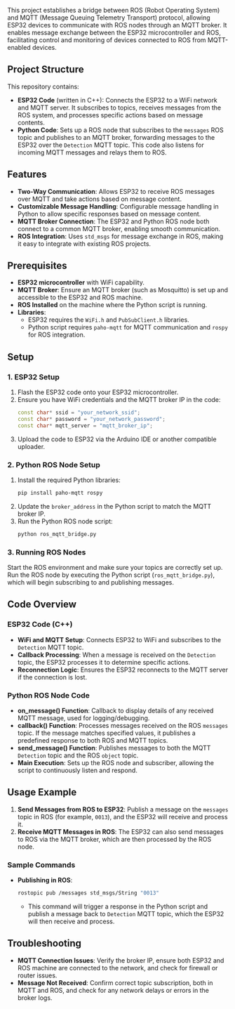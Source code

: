 This project establishes a bridge between ROS (Robot Operating System) and MQTT (Message Queuing Telemetry Transport) protocol, allowing ESP32 devices to communicate with ROS nodes through an MQTT broker. It enables message exchange between the ESP32 microcontroller and ROS, facilitating control and monitoring of devices connected to ROS from MQTT-enabled devices.

## Project Structure

This repository contains:
- **ESP32 Code** (written in C++): Connects the ESP32 to a WiFi network and MQTT server. It subscribes to topics, receives messages from the ROS system, and processes specific actions based on message contents.
- **Python Code**: Sets up a ROS node that subscribes to the `messages` ROS topic and publishes to an MQTT broker, forwarding messages to the ESP32 over the `Detection` MQTT topic. This code also listens for incoming MQTT messages and relays them to ROS.

## Features

- **Two-Way Communication**: Allows ESP32 to receive ROS messages over MQTT and take actions based on message content.
- **Customizable Message Handling**: Configurable message handling in Python to allow specific responses based on message content.
- **MQTT Broker Connection**: The ESP32 and Python ROS node both connect to a common MQTT broker, enabling smooth communication.
- **ROS Integration**: Uses `std_msgs` for message exchange in ROS, making it easy to integrate with existing ROS projects.

## Prerequisites

- **ESP32 microcontroller** with WiFi capability.
- **MQTT Broker**: Ensure an MQTT broker (such as Mosquitto) is set up and accessible to the ESP32 and ROS machine.
- **ROS Installed** on the machine where the Python script is running.
- **Libraries**:
  - ESP32 requires the `WiFi.h` and `PubSubClient.h` libraries.
  - Python script requires `paho-mqtt` for MQTT communication and `rospy` for ROS integration.

## Setup

### 1. ESP32 Setup

1. Flash the ESP32 code onto your ESP32 microcontroller.
2. Ensure you have WiFi credentials and the MQTT broker IP in the code:
   ```cpp
   const char* ssid = "your_network_ssid";
   const char* password = "your_network_password";
   const char* mqtt_server = "mqtt_broker_ip";
   ```
3. Upload the code to ESP32 via the Arduino IDE or another compatible uploader.

### 2. Python ROS Node Setup

1. Install the required Python libraries:
   ```bash
   pip install paho-mqtt rospy
   ```
2. Update the `broker_address` in the Python script to match the MQTT broker IP.
3. Run the Python ROS node script:
   ```bash
   python ros_mqtt_bridge.py
   ```

### 3. Running ROS Nodes

Start the ROS environment and make sure your topics are correctly set up. Run the ROS node by executing the Python script (`ros_mqtt_bridge.py`), which will begin subscribing to and publishing messages.

## Code Overview

### ESP32 Code (C++)

- **WiFi and MQTT Setup**: Connects ESP32 to WiFi and subscribes to the `Detection` MQTT topic.
- **Callback Processing**: When a message is received on the `Detection` topic, the ESP32 processes it to determine specific actions.
- **Reconnection Logic**: Ensures the ESP32 reconnects to the MQTT server if the connection is lost.

### Python ROS Node Code

- **on_message() Function**: Callback to display details of any received MQTT message, used for logging/debugging.
- **callback() Function**: Processes messages received on the ROS `messages` topic. If the message matches specified values, it publishes a predefined response to both ROS and MQTT topics.
- **send_message() Function**: Publishes messages to both the MQTT `Detection` topic and the ROS `object` topic.
- **Main Execution**: Sets up the ROS node and subscriber, allowing the script to continuously listen and respond.

## Usage Example

1. **Send Messages from ROS to ESP32**: Publish a message on the `messages` topic in ROS (for example, `0013`), and the ESP32 will receive and process it.
2. **Receive MQTT Messages in ROS**: The ESP32 can also send messages to ROS via the MQTT broker, which are then processed by the ROS node.

### Sample Commands

- **Publishing in ROS**:
   ```bash
   rostopic pub /messages std_msgs/String "0013"
   ```
   - This command will trigger a response in the Python script and publish a message back to `Detection` MQTT topic, which the ESP32 will then receive and process.

## Troubleshooting

- **MQTT Connection Issues**: Verify the broker IP, ensure both ESP32 and ROS machine are connected to the network, and check for firewall or router issues.
- **Message Not Received**: Confirm correct topic subscription, both in MQTT and ROS, and check for any network delays or errors in the broker logs.

